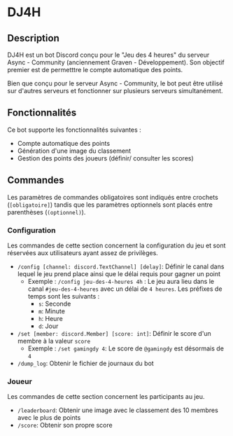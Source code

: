 # DJ4H


## Description

DJ4H est un bot Discord conçu pour le "Jeu des 4 heures" du serveur Async - Community 
(anciennement Graven - Développement). Son objectif premier est de permetttre le compte automatique des points.

Bien que conçu pour le serveur Async - Community, le bot peut être utilisé sur d'autres serveurs et fonctionner sur 
plusieurs serveurs simultanément.


## Fonctionnalités

Ce bot supporte les fonctionnalités suivantes :
- Compte automatique des points
- Génération d'une image du classement
- Gestion des points des joueurs (définir/ consulter les scores)


## Commandes

Les paramètres de commandes obligatoires sont indiqués entre crochets (`[obligatoire]`) 
tandis que les paramètres optionnels sont placés entre parenthèses (`(optionnel)`).


### Configuration

Les commandes de cette section concernent la configuration du jeu et sont réservées 
aux utilisateurs ayant assez de privilèges.

- `/config [channel: discord.TextChannel] [delay]`: Définir le canal dans lequel le jeu prend place ainsi que le délai requis pour gagner un point
  - Exemple : `/config jeu-des-4-heures 4h` : Le jeu aura lieu dans le canal `#jeu-des-4-heures` avec un délai de `4 heures`. Les préfixes de temps sont les suivants :
    - `s`: Seconde
    - `m`: Minute
    - `h`: Heure
    - `d`: Jour
- `/set [member: discord.Member] [score: int]`: Définir le score d'un membre à la valeur `score`
  - Exemple : `/set gamingdy 4`: Le score de `@gamingdy` est désormais de `4`
- `/dump_log`: Obtenir le fichier de journaux du bot


### Joueur

Les commandes de cette section concernent les participants au jeu.

- `/leaderboard`: Obtenir une image avec le classement des 10 membres avec le plus de points
- `/score`: Obtenir son propre score
